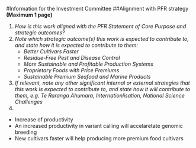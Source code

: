 #Information for the Investment Committee 
##Alignment with PFR strategy 
**(Maximum 1 page)**
1. _How is this work aligned with the PFR Statement of Core Purpose and strategic outcomes?_
2. _Note which strategic outcome(s) this work is expected to contribute to, and state how it is expected to contribute to them:_
    * _Better Cultivars Faster_
    * _Residue-Free Pest and Disease Control_
    * _More Sustainable and Profitable Production Systems_
    * _Proprietary Foods with Price Premiums_
    * _Sustainable Premium Seafood and Marine Products_
3. _If relevant, note any other significant internal or external strategies that this work is expected to contribute to, and state how it will contribute to them, e.g. Te Raranga Ahumara, Internationlisation, National Science Challenges_
4. 

- Increase of productivity
- An increased productivity in variant calling will accelaretate genomic breeding
- New cultivars faster will help producing more premium food cultivars
